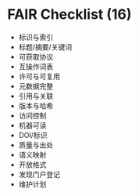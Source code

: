 # FAIR Checklist (16)

- 标识与索引
- 标题/摘要/关键词
- 可获取协议
- 互操作词表
- 许可与可复用
- 元数据完整
- 引用与关联
- 版本与哈希
- 访问控制
- 机器可读
- DOI/标识
- 质量与出处
- 语义映射
- 开放格式
- 发现门户登记
- 维护计划
